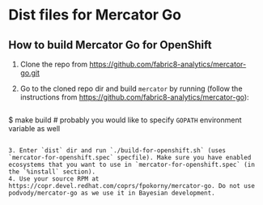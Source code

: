 # Dist files for Mercator Go

## How to build Mercator Go for OpenShift

1. Clone the repo from https://github.com/fabric8-analytics/mercator-go.git 
2. Go to the cloned repo dir and build `mercator` by running (follow the instructions from https://github.com/fabric8-analytics/mercator-go):

   ```sh
$ make build  # probably you would like to specify `GOPATH` environment variable as well
   ```

3. Enter `dist` dir and run `./build-for-openshift.sh` (uses `mercator-for-openshift.spec` specfile). Make sure you have enabled ecosystems that you want to use in `mercator-for-openshift.spec` (in the `%install` section).
4. Use your source RPM at https://copr.devel.redhat.com/coprs/fpokorny/mercator-go. Do not use podvody/mercator-go as we use it in Bayesian development.


